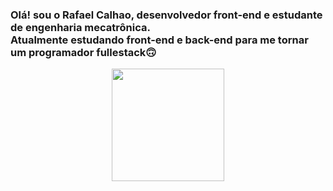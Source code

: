 ### Olá! sou o Rafael Calhao, desenvolvedor front-end e estudante de engenharia mecatrônica. <br/> Atualmente estudando front-end e back-end para me tornar um programador fullestack🙃

<div align="center">
  <a href="https://github.com/rafaelcalhao">
  <img height="180em" src="https://github-readme-stats.vercel.app/api?username=rafaelcalhao&show_icons=true&include_all_commits=true&count_private=true&bg_color=1c1b1b&title_color=e31919&icon_color=fc3a3a&text_color=ada1a1"/>
</div>
